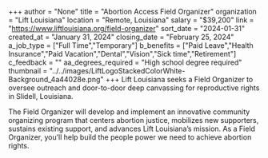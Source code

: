 +++
author = "None"
title = "Abortion Access Field Organizer"
organization = "Lift Louisiana"
location = "Remote, Louisiana"
salary = "$39,200"
link = "https://www.liftlouisiana.org/field-organizer"
sort_date = "2024-01-31"
created_at = "January 31, 2024"
closing_date = "February 25, 2024"
a_job_type = ["Full Time","Temporary"]
b_benefits = ["Paid Leave","Health Insurance","Paid Vacation","Dental","Vision","Sick time","Retirement"]
c_feedback = ""
aa_degrees_required = "High school degree required"
thumbnail = "../../images/LiftLogoStackedColorWhite-Background_4a44028e.png"
+++
Lift Louisiana seeks a Field Organizer to oversee outreach and door-to-door deep canvassing for reproductive rights in Slidell, Louisiana.

The Field Organizer will develop and implement an innovative community organizing program that centers abortion justice, mobilizes new supporters, sustains existing support, and advances Lift Louisiana’s mission. As a Field Organizer, you’ll help build the people power we need to achieve abortion rights.